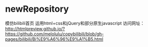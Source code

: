 # newRepository
模仿bilibili首页
运用html+css和jQuery和部分原生javascript
访问网址：
http://htmlpreview.github.io/?https://github.com/melolulu/copybilibili/blob/gh-pages/bilibili/Bi%E9%A6%96%E9%A1%B5.html
